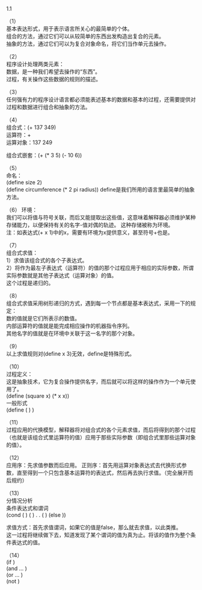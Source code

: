 1.1  

（1）  
基本表达形式，用于表示语言所关心的最简单的个体。   
组合的方法，通过它们可以从较简单的东西出发构造出复合的元素。   
抽象的方法，通过它们可以为复合对象命名，将它们当作单元去操作。   

（2）  
程序设计处理两类元素：   
数据，是一种我们希望去操作的“东西”。   
过程，有关操作这些数据的规则的描述。   

（3）   
任何强有力的程序设计语言都必须能表述基本的数据和基本的过程，还需要提供对过程和数据进行组合和抽象的方法。   

（4）   
组合式：(+ 137 349)   
运算符：+   
运算对象：137 249   

组合式嵌套：(+ (* 3 5) (- 10 6))   

（5）   
命名：   
(define size 2)   
(define circumference (* 2 pi radius))
define是我们所用的语言里最简单的抽象方法。    

（6）
环境：   
我们可以将值与符号关联，而后又能提取出这些值，这意味着解释器必须维护某种存储能力，以便保持有关的名字-值对偶的轨迹。
这种存储被称为环境。   
注：如表达式(+ x 1)中的x，需要有环境为x提供意义，甚至符号+也是。   

（7）   
组合式求值：   
1）求值该组合式的各个子表达式。    
2）将作为最左子表达式（运算符）的值的那个过程应用于相应的实际参数，所谓实际参数就是其他子表达式（运算对象）的值。   
这个过程是递归的。

（8）   
组合式求值采用树形递归的方式，遇到每一个节点都是基本表达式，采用一下的规定：   
数的值就是它们所表示的数值。   
内部运算符的值就是能完成相应操作的机器指令序列。   
其他名字的值就是在环境中关联于这一名字的那个对象。   

（9）   
以上求值规则对(define x 3)无效，define是特殊形式。  

（10）   
过程定义：   
这是抽象技术，它为复合操作提供名字，而后就可以将这样的操作作为一个单元使用了。   
(define (square x) (* x x))   
一般形式   
(define (<name> <formal parameters>) <body>)   

（11）   
过程应用的代换模型，解释器将对组合式的各个元素求值，而后将得到的那个过程（也就是该组合式里运算符的值）应用于那些实际参数（即组合式里那些运算对象的值）。   

（12）   
应用序：先求值参数而后应用。
正则序：首先用运算对象表达式去代换形式参数，直至得到一个只包含基本运算符的表达式，然后再去执行求值。（完全展开而后规约）   

（13）   
分情况分析   
条件表达式和谓词   
(cond (<p1> <e1>)
      (<p2> <e2>)
      .
      .
      (<pn> <en>)
      (else <e>))

求值方式：首先求值谓词<p1>，如果它的值是false，那么就去求值<p2>，以此类推。   
这一过程将继续做下去，知道发现了某个谓词的值为真为止。将该<ex>的值作为整个条件表达式的值。

（14）   
(if <predicate> <consequent> <alternative>)   
(and <e1> ... <en>)   
(or <e1> ... <en>)   
(not <e>)
